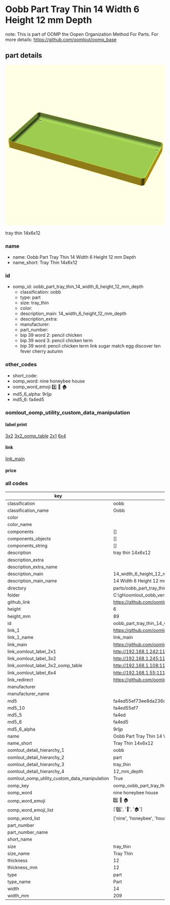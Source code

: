 # Oobb Part Tray Thin 14 Width 6 Height 12 mm Depth  

note: This is part of OOMP the Oopen Organization Method For Parts. For more details: https://github.com/oomlout/oomp_base

##  part details
  

[![](3dpr.png)](3dpr.png)

tray thin 14x6x12



### name
* name: Oobb Part Tray Thin 14 Width 6 Height 12 mm Depth
* name_short: Tray Thin 14x6x12 
### id
* oomp_id: oobb_part_tray_thin_14_width_6_height_12_mm_depth
  * classification: oobb
  * type: part
  * size: tray_thin
  * color: 
  * description_main: 14_width_6_height_12_mm_depth
  * description_extra: 
  * manufacturer: 
  * part_number: 
  * bip 39 word 2: pencil chicken
  * bip 39 word 3: pencil chicken term
  * bip 39 word: pencil chicken term link sugar match egg discover ten fever cherry autumn

### other_codes
* short_code: 
* oomp_word: nine honeybee house
* oomp_word_emoji :nine: :honeybee: :house:
* md5_6_alpha: 9rljp
* md5_6: fa4ed5






### oomlout_oomp_utility_custom_data_manipulation
#### label print
[3x2](http://192.168.1.245:1112/?label=oomp%209rljp)
[3x2_oomp_table](http://192.168.1.108:1112/?label=oomp%209rljp)
[2x1](http://192.168.1.242:1112/?label=oomp%209rljp)
[6x4](http://192.168.1.55:1112/?label=oomp%209rljp)    

#### link

[link_main](https://github.com/oomlout/oomlout_oobb_version_4_generated_parts/tree/main/navigation_oomp/oobb/part/tray_thin/14_width_6_height_12_mm_depth/part)                              

#### price







### all codes 
| key | value |  
| --- | --- |  
| classification | oobb |  
| classification_name | Oobb |  
| color |  |  
| color_name |  |  
| components | [] |  
| components_objects | [] |  
| components_string | [] |  
| description | tray thin 14x6x12 |  
| description_extra |  |  
| description_extra_name |  |  
| description_main | 14_width_6_height_12_mm_depth |  
| description_main_name | 14 Width 6 Height 12 mm Depth |  
| directory | parts/oobb_part_tray_thin_14_width_6_height_12_mm_depth |  
| folder | C:\gh\oomlout_oobb_version_4_generated_parts\parts\oobb_part_tray_thin_14_width_6_height_12_mm_depth |  
| github_link | https://github.com/oomlout/oomlout_oomp_part_src/tree/main/parts/oobb_part_tray_thin_14_width_6_height_12_mm_depth |  
| height | 6 |  
| height_mm | 89 |  
| id | oobb_part_tray_thin_14_width_6_height_12_mm_depth |  
| link_1 | https://github.com/oomlout/oomlout_oobb_version_4_generated_parts/tree/main/navigation_oomp/oobb/part/tray_thin/14_width_6_height_12_mm_depth/part |  
| link_1_name | link_main |  
| link_main | https://github.com/oomlout/oomlout_oobb_version_4_generated_parts/tree/main/navigation_oomp/oobb/part/tray_thin/14_width_6_height_12_mm_depth/part |  
| link_oomlout_label_2x1 | http://192.168.1.242:1112/?label=oomp%209rljp |  
| link_oomlout_label_3x2 | http://192.168.1.245:1112/?label=oomp%209rljp |  
| link_oomlout_label_3x2_oomp_table | http://192.168.1.108:1112/?label=oomp%209rljp |  
| link_oomlout_label_6x4 | http://192.168.1.55:1112/?label=oomp%209rljp |  
| link_redirect | https://github.com/oomlout/oomlout_oobb_version_4_generated_parts/tree/main/parts/oobb_tray_thin_14_06_12 |  
| manufacturer |  |  
| manufacturer_name |  |  
| md5 | fa4ed55ef73ee8da236c6821bec9ed15 |  
| md5_10 | fa4ed55ef7 |  
| md5_5 | fa4ed |  
| md5_6 | fa4ed5 |  
| md5_6_alpha | 9rljp |  
| name | Oobb Part Tray Thin 14 Width 6 Height 12 mm Depth |  
| name_short | Tray Thin 14x6x12  |  
| oomlout_detail_hierarchy_1 | oobb |  
| oomlout_detail_hierarchy_2 | part |  
| oomlout_detail_hierarchy_3 | tray_thin |  
| oomlout_detail_hierarchy_4 | 12_mm_depth |  
| oomlout_oomp_utility_custom_data_manipulation | True |  
| oomp_key | oomp_oobb_part_tray_thin_14_width_6_height_12_mm_depth |  
| oomp_word | nine honeybee house |  
| oomp_word_emoji | :nine: :honeybee: :house: |  
| oomp_word_emoji_list | [':nine:', ':honeybee:', ':house:'] |  
| oomp_word_list | ['nine', 'honeybee', 'house'] |  
| part_number |  |  
| part_number_name |  |  
| short_name |  |  
| size | tray_thin |  
| size_name | Tray Thin |  
| thickness | 12 |  
| thickness_mm | 12 |  
| type | part |  
| type_name | Part |  
| width | 14 |  
| width_mm | 209 |  
